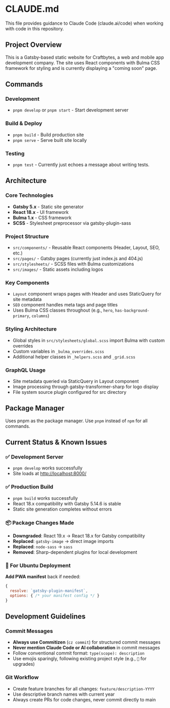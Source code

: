 # CLAUDE.md

This file provides guidance to Claude Code (claude.ai/code) when working with
code in this repository.

## Project Overview

This is a Gatsby-based static website for Craftbytes, a web and mobile app
development company. The site uses React components with Bulma CSS framework
for styling and is currently displaying a "coming soon" page.

## Commands

### Development

- `pnpm develop` or `pnpm start` - Start development server

### Build & Deploy

- `pnpm build` - Build production site
- `pnpm serve` - Serve built site locally

### Testing

- `pnpm test` - Currently just echoes a message about writing tests.

## Architecture

### Core Technologies

- **Gatsby 5.x** - Static site generator
- **React 18.x** - UI framework  
- **Bulma 1.x** - CSS framework
- **SCSS** - Stylesheet preprocessor via gatsby-plugin-sass

### Project Structure

- `src/components/` - Reusable React components (Header, Layout, SEO, etc.)
- `src/pages/` - Gatsby pages (currently just index.js and 404.js)
- `src/stylesheets/` - SCSS files with Bulma customizations
- `src/images/` - Static assets including logos

### Key Components

- `Layout` component wraps pages with Header and uses StaticQuery for site metadata
- `SEO` component handles meta tags and page titles
- Uses Bulma CSS classes throughout (e.g., `hero`, `has-background-primary`, `columns`)

### Styling Architecture

- Global styles in `src/stylesheets/global.scss` import Bulma with custom overrides
- Custom variables in `_bulma_overrides.scss`
- Additional helper classes in `_helpers.scss` and `_grid.scss`

### GraphQL Usage

- Site metadata queried via StaticQuery in Layout component
- Image processing through gatsby-transformer-sharp for logo display
- File system source plugin configured for src directory

## Package Manager

Uses pnpm as the package manager. Use `pnpm` instead of `npm` for all commands.

## Current Status & Known Issues

### ✅ Development Server

- `pnpm develop` works successfully
- Site loads at <http://localhost:8000/>

### ✅ Production Build  

- `pnpm build` works successfully
- React 18.x compatibility with Gatsby 5.14.6 is stable
- Static site generation completes without errors

### 📦 Package Changes Made

- **Downgraded**: React 19.x → React 18.x for Gatsby compatibility
- **Replaced**: `gatsby-image` → direct image imports
- **Replaced**: `node-sass` → `sass`
- **Removed**: Sharp-dependent plugins for local development

### 🚀 For Ubuntu Deployment

**Add PWA manifest** back if needed:

   ```js
   {
     resolve: `gatsby-plugin-manifest`,
     options: { /* your manifest config */ }
   }
   ```

## Development Guidelines

### Commit Messages

- **Always use Commitizen** (`cz commit`) for structured commit messages
- **Never mention Claude Code or AI collaboration** in commit messages
- Follow conventional commit format: `type(scope): description`
- Use emojis sparingly, following existing project style (e.g., `🔼` for upgrades)

### Git Workflow

- Create feature branches for all changes: `feature/description-YYYY`
- Use descriptive branch names with current year
- Always create PRs for code changes, never commit directly to main

